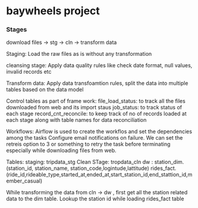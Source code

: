 # baywheels project

### Stages

download files -> stg -> cln -> transform data

Staging: Load the raw files as is without any transformation

cleansing stage: Apply data quality rules like check date format, null values, invalid records etc

Transform data: Apply data transfoamtion rules, split the data into multiple tables based on the data model

Control tables as part of frame work:
file_load_status:  to track all the files downloaded from web and its import staus
job_status: to track status of each stage 
record_cnt_reconcile: to keep track of no of records loaded at each stage along with table names for data reconciliation

Workflows: Airflow is used to create the workflos and set the dependencies among the tasks
Configure email notifications on failure.
We can set the retreis option to 3 or something to retry the task before terminating especially while downloading files from web.


Tables: 
staging:  tripdata_stg
Clean STage: tropdata_cln
dw :  station_dim. (station_id, station_name, station_code,logintude,lattitude)
      rides_fact.  (ride_id,rideable_type,started_at,ended_at,start_station_id,end_stattion_id,member_casual)
      
While transforming the data from cln -> dw , first get all the station related data to the dim table.
Lookup the station id while loading rides_fact table

